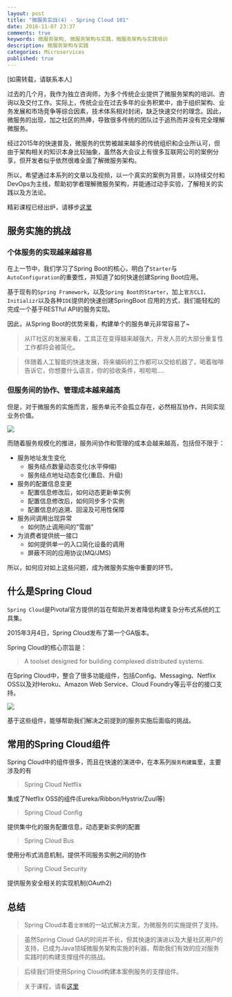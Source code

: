 ```yaml
---
layout: post
title: "微服务实战(4) - Spring Cloud 101"
date: 2016-11-07 23:37
comments: true
keywords: 微服务架构, 微服务架构与实践，微服务架构与实践培训
description: 微服务架构与实践
categories: Microservices
published: true
---
```


[如需转载，请联系本人]

过去的几个月，我作为独立咨询师，为多个传统企业提供了微服务架构的培训、咨询以及交付工作。实际上，传统企业在过去多年的业务积累中，由于组织架构、业务发展和市场竞争等综合因素，技术体系相对封闭，缺乏快速交付的理念。因此，微服务的出现，加之社区的热捧，导致很多传统的团队过于追热而并没有完全理解微服务。

经过2015年的快速普及，微服务的优势被越来越多的传统组织和企业所认可，但由于架构相关的知识本身比较抽象，虽然各大会议上有很多互联网公司的案例分享，但开发者似乎依然很难全面了解微服务架构。

所以，希望通过本系列的文章以及视频，以一个真实的案例为背景，以持续交付和DevOps为主线，帮助初学者理解微服务架构，并能通过动手实验，了解相关的实践以及方法论。

精彩课程已经出炉，请移步[这里](http://www.stuq.org/course/detail/1088)

<!-- More -->

## 服务实施的挑战


### 个体服务的实现越来越容易

在上一节中，我们学习了Spring Boot的核心，明白了```Starter```与```AutoConfiguration```的重要性，并知道了如何快速创建Spring Boot应用。

基于现有的```Spring Framework```，以及```Spring Boot的Starter```，加上```官方CLI```、 ```Initializr```以及各种```IDE```提供的快速创建SpringBoot 应用的方式，我们能轻松的完成一个基于RESTful API的服务实现。

因此，从Spring Boot的优势来看，构建单个的服务单元非常容易了~

> 从IT社区的发展来看，工具正在变得越来越强大，开发人员的大部分重复性工作都将会被简化。

> 伴随着人工智能的快速发展，将来编码的工作都可以交给机器了，喝着咖啡告诉它，你想要什么语言，你的验收条件，啦啦啦....


### 但服务间的协作、管理成本越来越高

但是，对于微服务的实施而言，服务单元不会孤立存在，必然相互协作，共同实现业务价值。

<img src="{{ root_url }}/images/microservice-in-action-with-spring/spring-boot/microservice-coordination-600-450.png" />


而随着服务规模化的推进，服务间协作和管理的成本会越来越高，包括但不限于：

* 服务地址发生变化
	* 服务结点数量动态变化(水平伸缩)
	* 服务结点地址动态变化(重启、升级)
* 服务的配置信息变更	
	* 配置信息修改后，如何动态更新单实例
	* 配置信息修改后，如何同步多个实例
	* 配置信息的追溯、回滚及可用性保障
* 服务间调用出现异常	
	* 如何防止调用间的”雪崩”
* 为消费者提供统一接口
	* 如何提供单一的入口简化设备的调用
	* 屏蔽不同的应用协议(MQ/JMS)	

所以，如何应对如上这些问题，成为微服务实施中重要的环节。


## 什么是Spring Cloud

```Spring Cloud```是Pivotal官方提供的旨在帮助开发者降低构建复杂分布式系统的工具集。

2015年3月4日，Spring Cloud发布了第一个GA版本。

Spring Cloud的核心宗旨是：

> A toolset designed for building complexed distributed systems.

在Spring Cloud中，整合了很多功能组件，包括Config、Messaging、Netflix OSS以及对Heroku、Amazon Web Service、Cloud Foundry等云平台的接口支持。

<img src="{{ root_url }}/images/microservice-in-action-with-spring/spring-boot/spring-cloud-components-600-450.png" />

基于这些组件，能够帮助我们解决之前提到的服务实施后面临的挑战。

## 常用的Spring Cloud组件

Spring Cloud中的组件很多，而且在快速的演进中，在本系列```服务构建篇```里，主要涉及的有

> Spring Cloud Netflix

集成了Netflix OSS的组件(Eureka/Ribbon/Hystrix/Zuul等)

> Spring Cloud Config

提供集中化的服务配置信息，动态更新实例的配置

> Spring Cloud Bus

使用分布式消息机制，提供不同服务实例之间的协作

> Spring Cloud Security

提供服务安全相关的实现机制(OAuth2)   


## 总结

> Spring Cloud本着```全家桶```的一站式解决方案，为微服务的实施提供了支持。

> 虽然Spring Cloud GA的时间并不长，但其快速的演进以及大量社区用户的支持，已成为Java领域微服务架构实施的利器，帮助我们有效的应对服务实践时的构建支撑组件的挑战。

> 后续我们将使用Spring Cloud构建本案例服务的支撑组件。

> 关于课程，请看[这里](http://www.stuq.org/course/detail/1088)